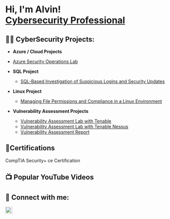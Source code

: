 <h1>Hi, I'm Alvin! <br/> <a href="https://www.linkedin.com/in/alvinturnerjr/">Cybersecurity Professional</a> </h1>

<h2>👨‍💻 CyberSecurity Projects:</h2>

  - <b>Azure / Cloud Projects</b>
   - [Azure Security Operations Lab](https://github.com/jnathan912/Azure-SOC)
 
 - <b>SQL Project</b>
   - [SQL-Based Investigation of Suspicious Logins and Security Updates](https://github.com/jnathan912/SQL-queries)
 
 - <b>Linux Project</b>
   - [Managing File Permissions and Compliance in a Linux Environment](https://github.com/jnathan912/file-permissions-in-linux)
 
 - <b>Vulnerability Assessment Projects</b>
   - [Vulnerability Assessment Lab with Tenable](https://github.com/jnathan912/Vulnerability-Management)
   - [Vulnerability Assessment Lab with Tenable Nessus](https://github.com/jnathan912/Vulnerability-Management)
   - [Vulnerability Assessment Report](https://github.com/jnathan912/Assessment-Report)

<h2>📄Certifications</h2>
CompTIA Security+ ce Certification

<h2>📺 Popular YouTube Videos</h2>

<h2> 🤳 Connect with me:</h2>

[<img align="left" alt="JoshMadakor | LinkedIn" width="22px" src="https://cdn.jsdelivr.net/npm/simple-icons@v3/icons/linkedin.svg" />][linkedin]

[linkedin]: https://linkedin.com/in/alvinturnerjr/

<!--
**joshmadakor1/joshmadakor1** is a ✨ _special_ ✨ repository because its `README.md` (this file) appears on your GitHub profile.

Here are some ideas to get you started:

- 🔭 I’m currently working on ...
- 🌱 I’m currently learning ...
- 👯 I’m looking to collaborate on ...
- 🤔 I’m looking for help with ...
- 💬 Ask me about ...
- 📫 How to reach me: ...
- 😄 Pronouns: ...
- ⚡ Fun fact: ...
-->
